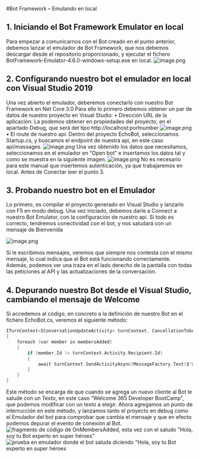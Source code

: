 #Bot Framework – Emulando en local
## 1.	Iniciando el Bot Framework Emulator en local
Para empezar a comunicarnos con el Bot creado en el punto anterior, debemos lanzar el emulador de Bot Framework, que nos debemos descargar desde el repositorio proporcionado, y ejecutar el fichero BotFramework-Emulator-4.6.0-windows-setup.exe en local.
![image.png](https://dev.azure.com/esalcedoo/a9ddfdb1-0226-4f4f-a89d-42e9d69b4f3b/_apis/git/repositories/66d8fc7f-f7ae-4b26-a4aa-03920094c86a/Items?path=%2F/.attachments/image-30990730-e96e-4b64-87de-86cd7ed14815.png)
## 2.	Configurando nuestro bot el emulador en local con Visual Studio 2019
Una vez abierto el emulador, deberemos conectarlo con nuestro Bot Framework en Net Core 3.0
Para ello lo primero debemos obtener un par de datos de nuestro proyecto en Visual Studio:
•	Dirección URL de la aplicación: La podemos obtener en propiedades del proyecto, en el apartado Debug, que será del tipo http://localhost:portnumber
![image.png](https://dev.azure.com/esalcedoo/a9ddfdb1-0226-4f4f-a89d-42e9d69b4f3b/_apis/git/repositories/66d8fc7f-f7ae-4b26-a4aa-03920094c86a/Items?path=%2F/.attachments/image-78ed6a11-78a8-4a53-8f4f-9336611b57e7.png)
•	El route de nuestro api:
Dentro del proyecto EchoBot, seleccionamos Startup.cs, y buscamos el endpoint de nuestra api, en este caso api/massages.
![image.png](https://dev.azure.com/esalcedoo/a9ddfdb1-0226-4f4f-a89d-42e9d69b4f3b/_apis/git/repositories/66d8fc7f-f7ae-4b26-a4aa-03920094c86a/Items?path=%2F/.attachments/image-494e8f0b-81fa-4da8-97f4-8d245a203b45.png)
Una vez obtenido los datos que necesitamos, seleccionamos en el emulador en “Open bot” e insertamos los datos tal y como se muestra en la siguiente imagen.
![image.png](https://dev.azure.com/esalcedoo/a9ddfdb1-0226-4f4f-a89d-42e9d69b4f3b/_apis/git/repositories/66d8fc7f-f7ae-4b26-a4aa-03920094c86a/Items?path=%2F/.attachments/image-135a624b-3ce3-4fc7-bfe5-8a24f60c9122.png)
No es necesario para este manual que insertemos autenticación, ya que trabajaremos en local.
Antes de Conectar leer el punto 3.

## 3.	Probando nuestro bot en el Emulador
Lo primero, es compilar el proyecto generado en Visual Studio y lanzarlo con F5 en modo debug.
Una vez iniciado, debemos darle a Connect a nuestro Bot Emulator, con la configuración de nuestro api.
Si todo es correcto, tendremos conectividad con el bot, y nos saludará con un mensaje de Bienvenida

![image.png](https://dev.azure.com/esalcedoo/a9ddfdb1-0226-4f4f-a89d-42e9d69b4f3b/_apis/git/repositories/66d8fc7f-f7ae-4b26-a4aa-03920094c86a/Items?path=%2F/.attachments/image-fa2a5087-87d5-4ac3-bdee-b7cd2f82866d.png)

Si le escribimos mensajes, veremos que siempre nos contesta con el mismo mensaje, lo cual indica que el Bot está funcionando correctamente.
Además, podemos ver una traza en el lado derecho de la pantalla con todas las peticiones al API y las actualizaciones de la conversación.
## 4.	Depurando nuestro Bot desde el Visual Studio, cambiando el mensaje de Welcome
Si accedemos al código, en concreto a la definición de nuestro Bot en el fichero EchoBot.cs, veremos el siguiente método:
``` C
ITurnContext<IConversationUpdateActivity> turnContext, CancellationToken cancellationToken)
{
    foreach (var member in membersAdded)
    {
        if (member.Id != turnContext.Activity.Recipient.Id)
        {
            await turnContext.SendActivityAsync(MessageFactory.Text($"Welcome 365 Developer BootCamp!"), cancellationToken);
        }
    }
}
```
Este método se encarga de que cuando se agrega un nuevo cliente al Bot le salude con un Texto, en este caso “Welcome 365 Developer BootCamp”, que podemos modificar con un texto a elegir.
Ahora agregamos un punto de interrucción en este método, y lanzamos tanto el proyecto en debug como el Emulador del bot para comprobar que cambia el mensaje y que en efecto podemos depurar el evento de conexión al Bot.
![fragmento de código de OnMembersAdded, esta vez con el saludo "Hola, soy tu Bot experto en super héroes"](https://dev.azure.com/esalcedoo/a9ddfdb1-0226-4f4f-a89d-42e9d69b4f3b/_apis/git/repositories/66d8fc7f-f7ae-4b26-a4aa-03920094c86a/Items?path=%2F/.attachments/image-f7a14707-c7f8-41a4-be6c-c34c8cb3c8a6.png)
![prueba en emulador donde el bot saluda diciendo "Hola, soy tu Bot experto en super héroes](https://dev.azure.com/esalcedoo/a9ddfdb1-0226-4f4f-a89d-42e9d69b4f3b/_apis/git/repositories/66d8fc7f-f7ae-4b26-a4aa-03920094c86a/Items?path=%2F/.attachments/image-1ae005a6-b55b-44a2-8894-8706308104d2.png)



